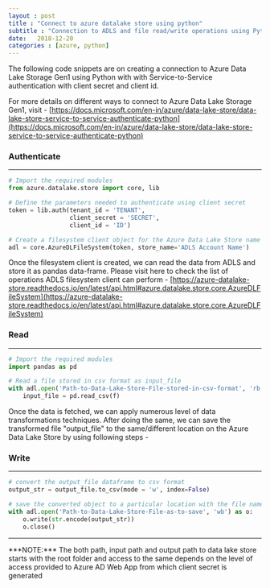 ```yaml
---
layout : post
title : "Connect to azure datalake store using python"
subtitle : "Connection to ADLS and file read/write operations using Python"
date:   2018-12-20
categories : [azure, python]
---
```


The following code snippets are on creating a connection to Azure Data Lake Storage Gen1 using Python with with Service-to-Service authentication with client secret and client id.

For more details on different ways to connect to Azure Data Lake Storage Gen1, visit -
[https://docs.microsoft.com/en-in/azure/data-lake-store/data-lake-store-service-to-service-authenticate-python](https://docs.microsoft.com/en-in/azure/data-lake-store/data-lake-store-service-to-service-authenticate-python)

### Authenticate
<hr>


```python
# Import the required modules
from azure.datalake.store import core, lib

# Define the parameters needed to authenticate using client secret
token = lib.auth(tenant_id = 'TENANT',
                 client_secret = 'SECRET',
                 client_id = 'ID')

# Create a filesystem client object for the Azure Data Lake Store name (ADLS)
adl = core.AzureDLFileSystem(token, store_name='ADLS Account Name')
```

Once the filesystem client is created, we can read the data from ADLS and store it as pandas data-frame.
Please visit here to check the list of operations ADLS filesystem client can perform -
[https://azure-datalake-store.readthedocs.io/en/latest/api.html#azure.datalake.store.core.AzureDLFileSystem](https://azure-datalake-store.readthedocs.io/en/latest/api.html#azure.datalake.store.core.AzureDLFileSystem)

### Read
<hr>

```python
# Import the required modules
import pandas as pd

# Read a file stored in csv format as input_file
with adl.open('Path-to-Data-Lake-Store-File-stored-in-csv-format', 'rb') as f:
    input_file = pd.read_csv(f)
```
Once the data is fetched, we can apply numerous level of data transformations techniques. After doing the same, we can save the transformed file "output_file" to the same/different location on the Azure Data Lake Store by using following steps -

### Write
<hr>

```python
# convert the output_file dataframe to csv format
output_str = output_file.to_csv(mode = 'w', index=False)

# save the converted object to a particular location with the file name with which to be saved
with adl.open('Path-to-Data-Lake-Store-File-as-to-save', 'wb') as o:
    o.write(str.encode(output_str))
    o.close()
```



<hr>
***NOTE:***
The both path, input path and output path to data lake store starts with the root folder and access to the same depends on the level of access provided to Azure AD Web App from which client secret is generated

